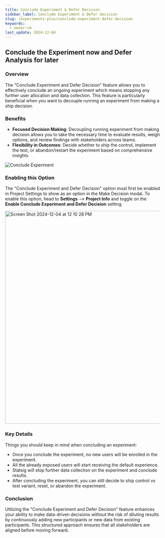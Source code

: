```yaml
---
title: Conclude Experiment & Defer Decision
sidebar_label: Conclude Experiment & Defer decision
slug: /experiments-plus/conclude-experiment-defer-decision
keywords:
  - owner:vm
last_update: 2024-12-04
---
```

## Conclude the Experiment now and Defer Analysis for later

### Overview
The "Conclude Experiment and Defer Decision" feature allows you to effectively conclude an ongoing experiment which means stopping any further user allocation and data collection. This feature is particularly beneficial when you want to decouple running an experiment from making a ship decision.


### Benefits
- **Focused Decision Making**: Decoupling running experiment from making decision allows you to take the necessary time to evaluate results, weigh options, and review findings with stakeholders across teams.
- **Flexibility in Outcomes**: Decide whether to ship the control, implement the test, or abandon/restart the experiment based on comprehensive insights.

![Conclude Experiment](/img/conclude_experiment.png)

### Enabling this Option 
The "Conclude Experiment and Defer Decision" option must first be enabled in Project Settings to show as an option in the Make Decision modal. To enable this option, head to **Settings** --> **Project Info** and toggle on the **Enable Conclude Experiment and Defer Decision** setting.

<img width="692" alt="Screen Shot 2024-12-04 at 12 10 28 PM" src="https://github.com/user-attachments/assets/26ce509b-aed8-4bcb-8c4e-f2f03518d3be"/>


### Key Details

Things you should keep in mind when concluding an experiment:

- Once you conclude the experiment, no new users will be enrolled in the experiment.
- All the already exposed users will start receiving the default experience.
- Statsig will stop further data collection on the experiment and conclude results.
- After concluding the experiment, you can still decide to ship control vs test variant, reset, or abandon the experiment.

### Conclusion

Utilizing the "Conclude Experiment and Defer Decision" feature enhances your ability to make data-driven decisions without the risk of diluting results by continuously adding new participants or new data from existing participants. This structured approach ensures that all stakeholders are aligned before moving forward.
